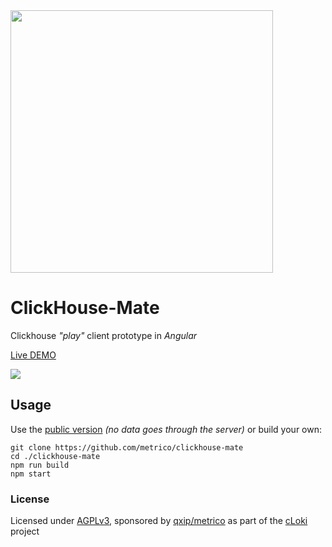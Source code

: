 <img src="https://user-images.githubusercontent.com/1423657/162776419-0330af12-7857-40c0-b660-254f8837a910.png" width=420 />

# ClickHouse-Mate
Clickhouse _"play"_ client prototype in _Angular_ 

[Live DEMO](https://metrico.github.io/clickhouse-mate/)

<a href="https://metrico.github.io/clickhouse-mate" target="_blank">
<img src="https://user-images.githubusercontent.com/1423657/162940684-4ae57ea9-6c6e-47d8-8b41-bc3ea6634331.png"  />
</a>

## Usage

Use the [public version](https://metrico.github.io/clickhouse-mate/) _(no data goes through the server)_ or build your own:

```
git clone https://github.com/metrico/clickhouse-mate
cd ./clickhouse-mate
npm run build
npm start
```



### License
Licensed under [AGPLv3](LICENSE), sponsored by [qxip/metrico](https://metrico.in) as part of the [cLoki](https://cloki.org) project
